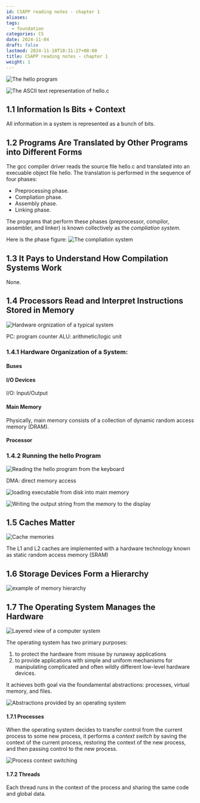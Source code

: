 ```yaml
---
id: CSAPP reading notes - chapter 1
aliases: 
tags:
  - foundation
categories: CS
date: 2024-11-04
draft: false
lastmod: 2024-11-10T10:31:27+08:00
title: CSAPP reading notes - chapter 1
weight: 1
---
```

![The hello program](img/1.1.png)

![The ASCII text representation of hello.c](img/1.2.png)

## 1.1 Information Is Bits + Context

All information in a system is represented as a bunch of bits.
## 1.2 Programs Are Translated by Other Programs into Different Forms

The gcc compiler driver reads the source file hello.c and translated into an execuable object file hello. The translation is performed in the sequence of four phases:
- Preprocessing phase.
- Compliation phase.
- Assembly phase.
- Linking phase.

The programs that perform these phases (preprocessor, compilor, assembler, and linker) is known collectively as the *compliation system*. 

Here is the phase figure:
![The compliation system](img/1.3.png)

## 1.3 It Pays to Understand How Compilation Systems Work

None.

## 1.4 Processors Read and Interpret Instructions Stored in Memory

![Hardware orgnization of a typical system](img/1.4.png)

PC: program counter
ALU: arithmetic/logic unit

### 1.4.1 Hardware Organization of a System:
#### Buses
#### I/O Devices

I/O: Input/Output
#### Main Memory

Physically, main memory consists of a collection of dynamic random access memory (DRAM).
#### Processor

### 1.4.2 Running the hello Program

![Reading the hello program from the keyboard](img/1.5.png)

DMA: direct memory access

![loading executable from disk into main memory](img/1.6.png)

![Writing the output string from the memory to the display](1.7.png)

## 1.5 Caches Matter

![Cache memories](img/1.8.png)

The L1 and L2 caches are implemented with a hardware technology known as static random access memory (SRAM)

## 1.6 Storage Devices Form a Hierarchy

![example of memory hierarchy](img/1.9.png)

## 1.7 The Operating System Manages the Hardware

![Layered view of a computer system](img/1.10.png)

The operating system has two primary purposes:
1. to protect the hardware from misuse by runaway applications
2. to provide applications with simple and uniform mechanisms for manipulating complicated and often wildly different low-level hardware devices.

It achieves both goal via the foundamental abstractions: processes, virtual memory, and files.

![Abstractions provided by an operating system](img/1.11.png)

#### 1.7.1 Processes

When the operating system decides to transfer control from the current process to some new process, it performs a *context switch* by saving the context of the current process, restoring the context of the new process, and then passing control to the new process.

![Process context switching](img/1.12.png)

#### 1.7.2 Threads

Each thread runs in the context of the process and sharing the same code and global data.


